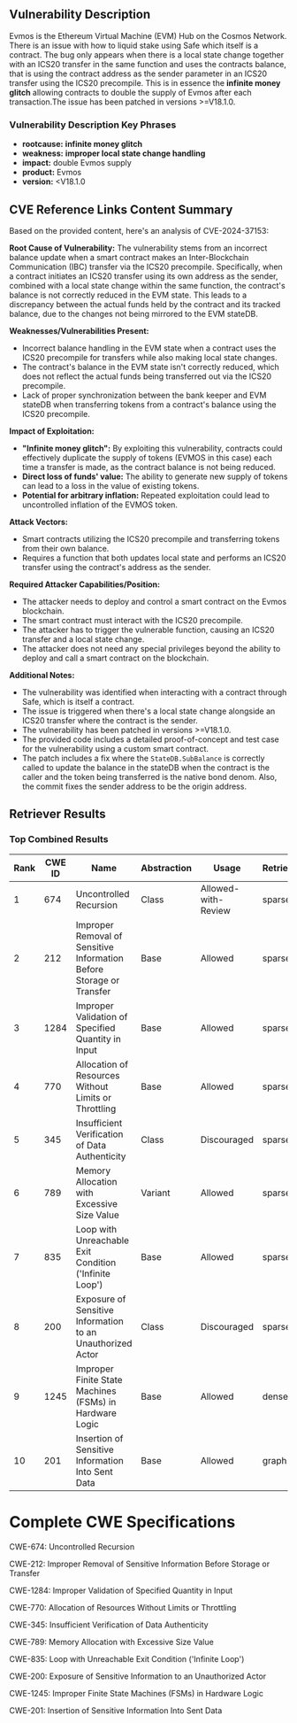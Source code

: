 ## Vulnerability Description
Evmos is the Ethereum Virtual Machine (EVM) Hub on the Cosmos Network. There is an issue with how to liquid stake using Safe which itself is a contract. The bug only appears when there is a local state change together with an ICS20 transfer in the same function and uses the contracts balance, that is using the contract address as the sender parameter in an ICS20 transfer using the ICS20 precompile. This is in essence the **infinite money glitch** allowing contracts to double the supply of Evmos after each transaction.The issue has been patched in versions >=V18.1.0.

### Vulnerability Description Key Phrases
- **rootcause:** **infinite money glitch**
- **weakness:** **improper local state change handling**
- **impact:** double Evmos supply
- **product:** Evmos
- **version:** <V18.1.0

## CVE Reference Links Content Summary
Based on the provided content, here's an analysis of CVE-2024-37153:

**Root Cause of Vulnerability:**
The vulnerability stems from an incorrect balance update when a smart contract makes an Inter-Blockchain Communication (IBC) transfer via the ICS20 precompile. Specifically, when a contract initiates an ICS20 transfer using its own address as the sender, combined with a local state change within the same function, the contract's balance is not correctly reduced in the EVM state. This leads to a discrepancy between the actual funds held by the contract and its tracked balance, due to the changes not being mirrored to the EVM stateDB.

**Weaknesses/Vulnerabilities Present:**
- Incorrect balance handling in the EVM state when a contract uses the ICS20 precompile for transfers while also making local state changes.
- The contract's balance in the EVM state isn't correctly reduced, which does not reflect the actual funds being transferred out via the ICS20 precompile.
- Lack of proper synchronization between the bank keeper and EVM stateDB when transferring tokens from a contract's balance using the ICS20 precompile.

**Impact of Exploitation:**
- **"Infinite money glitch":** By exploiting this vulnerability, contracts could effectively duplicate the supply of tokens (EVMOS in this case) each time a transfer is made, as the contract balance is not being reduced.
- **Direct loss of funds' value:** The ability to generate new supply of tokens can lead to a loss in the value of existing tokens.
- **Potential for arbitrary inflation:** Repeated exploitation could lead to uncontrolled inflation of the EVMOS token.

**Attack Vectors:**
- Smart contracts utilizing the ICS20 precompile and transferring tokens from their own balance.
- Requires a function that both updates local state and performs an ICS20 transfer using the contract's address as the sender.

**Required Attacker Capabilities/Position:**
- The attacker needs to deploy and control a smart contract on the Evmos blockchain.
- The smart contract must interact with the ICS20 precompile.
- The attacker has to trigger the vulnerable function, causing an ICS20 transfer and a local state change.
- The attacker does not need any special privileges beyond the ability to deploy and call a smart contract on the blockchain.

**Additional Notes:**
- The vulnerability was identified when interacting with a contract through Safe, which is itself a contract.
- The issue is triggered when there's a local state change alongside an ICS20 transfer where the contract is the sender.
- The vulnerability has been patched in versions >=V18.1.0.
- The provided code includes a detailed proof-of-concept and test case for the vulnerability using a custom smart contract.
- The patch includes a fix where the `StateDB.SubBalance` is correctly called to update the balance in the stateDB when the contract is the caller and the token being transferred is the native bond denom. Also, the commit fixes the sender address to be the origin address.

## Retriever Results

### Top Combined Results

| Rank | CWE ID | Name | Abstraction | Usage  | Retrievers | Individual Scores |
|------|--------|------|-------------|-------|------------|-------------------|
| 1 | 674 | Uncontrolled Recursion | Class | Allowed-with-Review | sparse | 0.510 |
| 2 | 212 | Improper Removal of Sensitive Information Before Storage or Transfer | Base | Allowed | sparse | 0.507 |
| 3 | 1284 | Improper Validation of Specified Quantity in Input | Base | Allowed | sparse | 0.504 |
| 4 | 770 | Allocation of Resources Without Limits or Throttling | Base | Allowed | sparse | 0.498 |
| 5 | 345 | Insufficient Verification of Data Authenticity | Class | Discouraged | sparse | 0.496 |
| 6 | 789 | Memory Allocation with Excessive Size Value | Variant | Allowed | sparse | 0.494 |
| 7 | 835 | Loop with Unreachable Exit Condition ('Infinite Loop') | Base | Allowed | sparse | 0.493 |
| 8 | 200 | Exposure of Sensitive Information to an Unauthorized Actor | Class | Discouraged | sparse | 0.487 |
| 9 | 1245 | Improper Finite State Machines (FSMs) in Hardware Logic | Base | Allowed | dense | 0.419 |
| 10 | 201 | Insertion of Sensitive Information Into Sent Data | Base | Allowed | graph | 0.002 |



# Complete CWE Specifications

CWE-674: Uncontrolled Recursion

CWE-212: Improper Removal of Sensitive Information Before Storage or Transfer

CWE-1284: Improper Validation of Specified Quantity in Input

CWE-770: Allocation of Resources Without Limits or Throttling

CWE-345: Insufficient Verification of Data Authenticity

CWE-789: Memory Allocation with Excessive Size Value

CWE-835: Loop with Unreachable Exit Condition ('Infinite Loop')

CWE-200: Exposure of Sensitive Information to an Unauthorized Actor

CWE-1245: Improper Finite State Machines (FSMs) in Hardware Logic

CWE-201: Insertion of Sensitive Information Into Sent Data